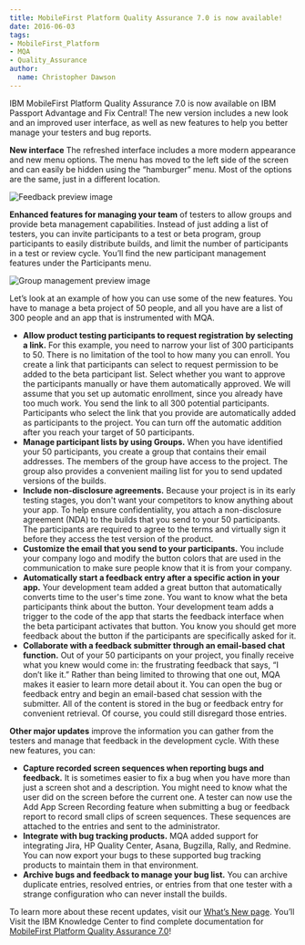 ```yaml
---
title: MobileFirst Platform Quality Assurance 7.0 is now available!
date: 2016-06-03
tags:
- MobileFirst_Platform
- MQA
- Quality_Assurance
author:
  name: Christopher Dawson
---
```


IBM MobileFirst Platform Quality Assurance 7.0 is now available on IBM Passport Advantage and Fix Central! The new version includes a new look and an improved user interface, as well as new features to help you better manage your testers and bug reports.

**New interface** The refreshed interface includes a more modern appearance and new menu options. The menu has moved to the left side of the screen and can easily be hidden using the “hamburger” menu. Most of the options are the same, just in a different location.

![Feedback preview image]({{site.baseurl}}/assets/blog/2016-06-03-mobilefirst_quality_assurance_7_is_now_available/feedback_page.jpg)

**Enhanced features for managing your team** of testers to allow groups and provide beta management capabilities. Instead of just adding a list of testers, you can invite participants to a test or beta program, group participants to easily distribute builds, and limit the number of participants in a test or review cycle. You’ll find the new participant management features under the Participants menu.
 
![Group management preview image]({{site.baseurl}}/assets/blog/2016-06-03-mobilefirst_quality_assurance_7_is_now_available/group_management_page.jpg)

Let’s look at an example of how you can use some of the new features. You have to manage a beta project of 50 people, and all you have are a list of 300 people and an app that is instrumented with MQA. 
  
* __Allow product testing participants to request registration by selecting a link.__ For this example, you need to narrow your list of 300 participants to 50.  There is no limitation of the tool to how many you can enroll.  You create a link that participants can select to request permission to be added to the beta participant list.  Select whether you want to approve the participants manually or have them automatically approved.  We will assume that you set up automatic enrollment, since you already have too much work.  You send the link to all 300 potential participants. Participants who select the link that you provide are automatically added as participants to the project. You can turn off the automatic addition after you reach your target of 50 participants.
* __Manage participant lists by using Groups.__ When you have identified your 50 participants, you create a group that contains their email addresses. The members of the group have access to the project. The group also provides a convenient mailing list for you to send updated versions of the builds. 
* __Include non-disclosure agreements.__ Because your project is in its early testing stages, you don't want your competitors to know anything about your app. To help ensure confidentiality, you attach a non-disclosure agreement (NDA) to the builds that you send to your 50 participants. The participants are required to agree to the terms and virtually sign it before they access the test version of the product.
* __Customize the email that you send to your participants.__  You include your company logo and modify the button colors that are used in the communication to make sure people know that it is from your company. 
* __Automatically start a feedback entry after a specific action in your app.__ Your development team added a great button that automatically converts time to the user's time zone. You want to know what the beta participants think about the button. Your development team adds a trigger to the code of the app that starts the feedback interface when the beta participant activates that button. You know you should get more feedback about the button if the participants are specifically asked for it.
* __Collaborate with a feedback submitter through an email-based chat function.__ Out of your 50 participants on your project, you finally receive what you knew would come in: the frustrating feedback that says, “I don’t like it.” Rather than being limited to throwing that one out, MQA makes it easier to learn more detail about it.  You can open the bug or feedback entry and begin an email-based chat session with the submitter. All of the content is stored in the bug or feedback entry for convenient retrieval.  Of course, you could still disregard those entries.

**Other major updates** improve the information you can gather from the testers and manage that feedback in the development cycle. With these new features, you can: 

* __Capture recorded screen sequences when reporting bugs and feedback.__ It is sometimes easier to fix a bug when you have more than just a screen shot and a description. You might need to know what the user did on the screen before the current one. A tester can now use the Add App Screen Recording feature when submitting a bug or feedback report to record small clips of screen sequences. These sequences are attached to the entries and sent to the administrator. 
* __Integrate with bug tracking products.__ MQA added support for integrating Jira, HP Quality Center, Asana, Bugzilla, Rally, and Redmine. You can now export your bugs to these supported bug tracking products to maintain them in that environment.
* __Archive bugs and feedback to manage your bug list.__ You can archive duplicate entries, resolved entries, or entries from that one tester with a strange configuration who can never install the builds. 

To learn more about these recent updates, visit our [What’s New page](http://www.ibm.com/support/knowledgecenter/SSFRDS_7.0.0/com.ibm.mqa.uau.doc/topics/r_whatsnew.html).  You’ll Visit the IBM Knowledge Center to find complete documentation for [MobileFirst Platform Quality Assurance 7.0](http://www.ibm.com/support/knowledgecenter/SSFRDS_7.0.0/com.ibm.mqa.uau.doc/mqa700_welcome.html)!